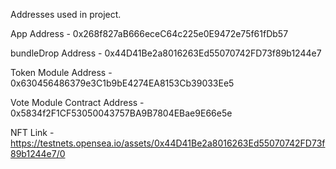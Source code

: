 Addresses used in project.



App Address - 0x268f827aB666eceC64c225e0E9472e75f61fDb57

bundleDrop Address - 0x44D41Be2a8016263Ed55070742FD73f89b1244e7

Token Module Address - 0x630456486379e3C1b9bE4274EA8153Cb39033Ee5

Vote Module Contract Address - 0x5834f2F1CF53050043757BA9B7804EBae9E66e5e

NFT Link - https://testnets.opensea.io/assets/0x44D41Be2a8016263Ed55070742FD73f89b1244e7/0

